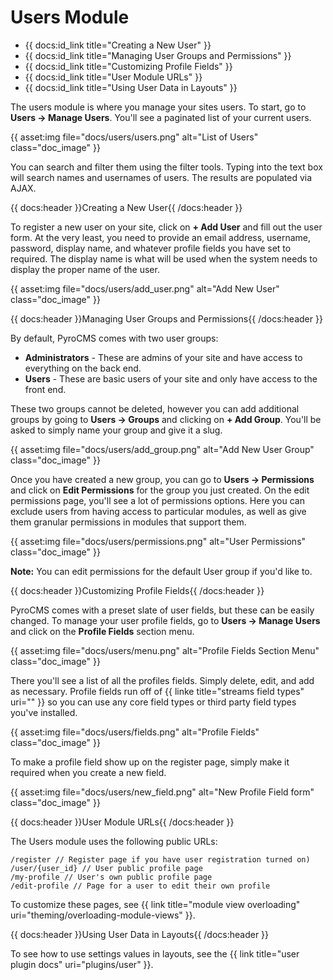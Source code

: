 # Users Module

* {{ docs:id_link title="Creating a New User" }}
* {{ docs:id_link title="Managing User Groups and Permissions" }}
* {{ docs:id_link title="Customizing Profile Fields" }}
* {{ docs:id_link title="User Module URLs" }}
* {{ docs:id_link title="Using User Data in Layouts" }}

The users module is where you manage your sites users. To start, go to **Users &rarr; Manage Users**. You'll see a paginated list of your current users.

{{ asset:img file="docs/users/users.png" alt="List of Users" class="doc_image" }}

You can search and filter them using the filter tools. Typing into the text box will search names and usernames of users. The results are populated via AJAX.

{{ docs:header }}Creating a New User{{ /docs:header }}

To register a new user on your site, click on **+ Add User** and fill out the user form. At the very least, you need to provide an email address, username, password, display name, and whatever profile fields you have set to required. The display name is what will be used when the system needs to display the proper name of the user.

{{ asset:img file="docs/users/add\_user.png" alt="Add New User" class="doc_image" }}

{{ docs:header }}Managing User Groups and Permissions{{ /docs:header }}

By default, PyroCMS comes with two user groups:

* **Administrators** - These are admins of your site and have access to everything on the back end.
* **Users** - These are basic users of your site and only have access to the front end.

These two groups cannot be deleted, however you can add additional groups by going to **Users &rarr; Groups** and clicking on **+ Add Group**. You'll be asked to simply name your group and give it a slug.

{{ asset:img file="docs/users/add\_group.png" alt="Add New User Group" class="doc_image" }}

Once you have created a new group, you can go to **Users &rarr; Permissions** and click on **Edit Permissions** for the group you just created. On the edit permissions page, you'll see a lot of permissions options. Here you can exclude users from having access to particular modules, as well as give them granular permissions in modules that support them.

{{ asset:img file="docs/users/permissions.png" alt="User Permissions" class="doc_image" }}

<div class="tip"><strong>Note:</strong> You can edit permissions for the default User group if you'd like to.</div>

{{ docs:header }}Customizing Profile Fields{{ /docs:header }}

PyroCMS comes with a preset slate of user fields, but these can be easily changed. To manage your user profile fields, go to **Users &rarr; Manage Users** and click on the **Profile Fields** section menu.

{{ asset:img file="docs/users/menu.png" alt="Profile Fields Section Menu" class="doc_image" }}

There you'll see a list of all the profiles fields. Simply delete, edit, and add as necessary. Profile fields run off of {{ linke title="streams field types" uri="" }} so you can use any core field types or third party field types you've installed.

{{ asset:img file="docs/users/fields.png" alt="Profile Fields" class="doc_image" }}

To make a profile field show up on the register page, simply make it required when you create a new field. 

{{ asset:img file="docs/users/new\_field.png" alt="New Profile Field form" class="doc_image" }}

{{ docs:header }}User Module URLs{{ /docs:header }}

The Users module uses the following public URLs:

	/register // Register page if you have user registration turned on)
	/user/{user_id} // User public profile page
	/my-profile // User's own public profile page
	/edit-profile // Page for a user to edit their own profile

To customize these pages, see {{ link title="module view overloading" uri="theming/overloading-module-views" }}.

{{ docs:header }}Using User Data in Layouts{{ /docs:header }}

To see how to use settings values in layouts, see the {{ link title="user plugin docs" uri="plugins/user" }}.